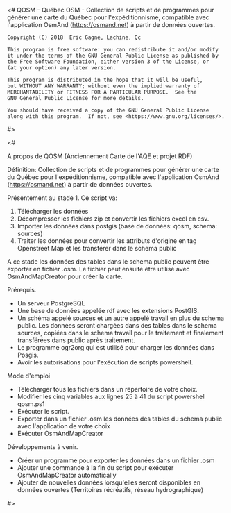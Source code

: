 <#
    QOSM - Québec OSM - Collection de scripts et de programmes pour générer une carte du Québec pour l'expéditionnisme, compatible avec l'application OsmAnd (https://osmand.net) à partir de données ouvertes.
    
    Copyright (C) 2018  Eric Gagné, Lachine, Qc

    This program is free software: you can redistribute it and/or modify
    it under the terms of the GNU General Public License as published by
    the Free Software Foundation, either version 3 of the License, or
    (at your option) any later version.

    This program is distributed in the hope that it will be useful,
    but WITHOUT ANY WARRANTY; without even the implied warranty of
    MERCHANTABILITY or FITNESS FOR A PARTICULAR PURPOSE.  See the
    GNU General Public License for more details.

    You should have received a copy of the GNU General Public License
    along with this program.  If not, see <https://www.gnu.org/licenses/>.

#>

<#

A propos de QOSM
(Anciennement Carte de l'AQE et projet RDF)

Définition: Collection de scripts et de programmes pour générer une carte du Québec pour l'expéditionnisme, compatible avec l'application OsmAnd (https://osmand.net) à partir de données ouvertes.


Présentement au stade 1.  Ce script va:
1. Télécharger les données
2. Décompresser les fichiers zip et convertir les fichiers excel en csv.
3. Importer les données dans postgis (base de données: qosm, schema: sources)
4. Traiter les données pour convertir les attributs d'origine en tag Openstreet Map et les transférer dans le schema public

A ce stade les données des tables dans le schema public peuvent être exporter en fichier .osm.
Le fichier peut ensuite être utilisé avec OsmAndMapCreator pour créer la carte.

Prérequis.
- Un serveur PostgreSQL
- Une base de données appelée rdf avec les extensions PostGIS.
- Un schéma appelé sources et un autre appelé travail en plus du schema public.   Les données seront chargées dans des tables dans le schema sources, copiées dans le schema travail pour le traitement et finalement transférées dans public après traitement.
- Le programme ogr2org qui est utilisé pour charger les données dans Posgis.
- Avoir les autorisations pour l'exécution de scripts powershell.


Mode d'emploi
- Télécharger tous les fichiers dans un répertoire de votre choix.
- Modifier les cinq variables aux lignes 25 à 41 du script powershell qosm.ps1
- Exécuter le script.
- Exporter dans un fichier .osm les données des tables du schema public avec l'application de votre choix
- Exécuter OsmAndMapCreator


Développements à venir.
- Créer un programme pour exporter les données dans un fichier .osm
- Ajouter une commande à la fin du script pour exécuter OsmAndMapCreator automatically
- Ajouter de nouvelles données lorsqu'elles seront disponibles en données ouvertes (Territoires récréatifs, réseau hydrographique)

#>
